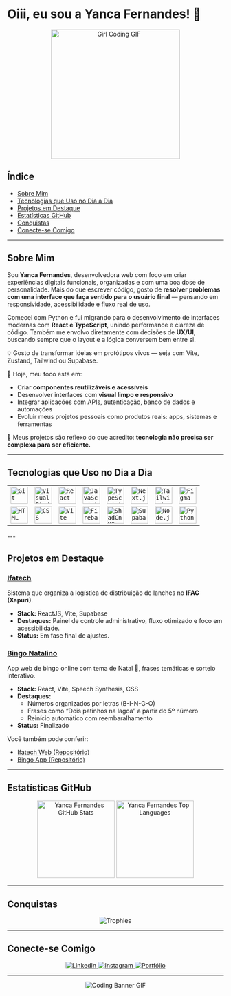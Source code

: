 # Oiii, eu sou a Yanca Fernandes! 👋

<div align="center">
  <img src="https://media.giphy.com/media/L1R1tvI9svkIWwpVYr/giphy.gif" width="300" alt="Girl Coding GIF">
</div>

## Índice
- [Sobre Mim](#sobre-mim)
- [Tecnologias que Uso no Dia a Dia](#tecnologias-que-uso-no-dia-a-dia)
- [Projetos em Destaque](#projetos-em-destaque)
- [Estatísticas GitHub](#estatísticas-github)
- [Conquistas](#conquistas)
- [Conecte-se Comigo](#conecte-se-comigo)

---

## Sobre Mim

Sou **Yanca Fernandes**, desenvolvedora web com foco em criar experiências digitais funcionais, organizadas e com uma boa dose de personalidade. Mais do que escrever código, gosto de **resolver problemas com uma interface que faça sentido para o usuário final** — pensando em responsividade, acessibilidade e fluxo real de uso.

Comecei com Python e fui migrando para o desenvolvimento de interfaces modernas com **React e TypeScript**, unindo performance e clareza de código. Também me envolvo diretamente com decisões de **UX/UI**, buscando sempre que o layout e a lógica conversem bem entre si.

💡 Gosto de transformar ideias em protótipos vivos — seja com Vite, Zustand, Tailwind ou Supabase.

🎯 Hoje, meu foco está em:
- Criar **componentes reutilizáveis e acessíveis**
- Desenvolver interfaces com **visual limpo e responsivo**
- Integrar aplicações com APIs, autenticação, banco de dados e automações
- Evoluir meus projetos pessoais como produtos reais: apps, sistemas e ferramentas

👀 Meus projetos são reflexo do que acredito: **tecnologia não precisa ser complexa para ser eficiente.**

---

## Tecnologias que Uso no Dia a Dia

<div align="center">
	<table>
		<tr>
			<td><code><img width="40" src="https://raw.githubusercontent.com/marwin1991/profile-technology-icons/refs/heads/main/icons/git.png" alt="Git" title="Git"/></code></td>
			<td><code><img width="40" src="https://raw.githubusercontent.com/marwin1991/profile-technology-icons/refs/heads/main/icons/visual_studio_code.png" alt="Visual Studio Code" title="Visual Studio Code"/></code></td>
			<td><code><img width="40" src="https://raw.githubusercontent.com/marwin1991/profile-technology-icons/refs/heads/main/icons/react.png" alt="React" title="React"/></code></td>
			<td><code><img width="40" src="https://raw.githubusercontent.com/marwin1991/profile-technology-icons/refs/heads/main/icons/javascript.png" alt="JavaScript" title="JavaScript"/></code></td>
			<td><code><img width="40" src="https://raw.githubusercontent.com/marwin1991/profile-technology-icons/refs/heads/main/icons/typescript.png" alt="TypeScript" title="TypeScript"/></code></td>
			<td><code><img width="40" src="https://raw.githubusercontent.com/marwin1991/profile-technology-icons/refs/heads/main/icons/next_js.png" alt="Next.js" title="Next.js"/></code></td>
			<td><code><img width="40" src="https://raw.githubusercontent.com/marwin1991/profile-technology-icons/refs/heads/main/icons/tailwind_css.png" alt="Tailwind CSS" title="Tailwind CSS"/></code></td>
			<td><code><img width="40" src="https://raw.githubusercontent.com/marwin1991/profile-technology-icons/refs/heads/main/icons/figma.png" alt="Figma" title="Figma"/></code></td>
		</tr>
		<tr>
			<td><code><img width="40" src="https://raw.githubusercontent.com/marwin1991/profile-technology-icons/refs/heads/main/icons/html.png" alt="HTML" title="HTML"/></code></td>
			<td><code><img width="40" src="https://raw.githubusercontent.com/marwin1991/profile-technology-icons/refs/heads/main/icons/css.png" alt="CSS" title="CSS"/></code></td>
			<td><code><img width="40" src="https://raw.githubusercontent.com/marwin1991/profile-technology-icons/refs/heads/main/icons/vite.png" alt="Vite" title="Vite"/></code></td>
			<td><code><img width="40" src="https://raw.githubusercontent.com/marwin1991/profile-technology-icons/refs/heads/main/icons/firebase.png" alt="Firebase" title="Firebase"/></code></td>
			<td><code><img width="40" src="https://raw.githubusercontent.com/marwin1991/profile-technology-icons/refs/heads/main/icons/shadcn_ui.png" alt="ShadCn UI" title="ShadCn UI"/></code></td>
			<td><code><img width="40" src="https://raw.githubusercontent.com/marwin1991/profile-technology-icons/refs/heads/main/icons/supabase.png" alt="Supabase" title="Supabase"/></code></td>
			<td><code><img width="40" src="https://raw.githubusercontent.com/marwin1991/profile-technology-icons/refs/heads/main/icons/node_js.png" alt="Node.js" title="Node.js"/></code></td>
			<td><code><img width="40" src="https://raw.githubusercontent.com/marwin1991/profile-technology-icons/refs/heads/main/icons/python.png" alt="Python" title="Python"/></code></td>
		</tr>
	</table>
</div>
---

## Projetos em Destaque

### [Ifatech](https://ifatech-web.vercel.app/)
Sistema que organiza a logística de distribuição de lanches no **IFAC (Xapuri)**.
- **Stack:** ReactJS, Vite, Supabase
- **Destaques:** Painel de controle administrativo, fluxo otimizado e foco em acessibilidade.
- **Status:** Em fase final de ajustes.

### [Bingo Natalino](https://github.com/yancafer/bingo-app)
App web de bingo online com tema de Natal 🎄, frases temáticas e sorteio interativo.
- **Stack:** React, Vite, Speech Synthesis, CSS
- **Destaques:**
  - Números organizados por letras (B-I-N-G-O)
  - Frases como “Dois patinhos na lagoa” a partir do 5º número
  - Reinício automático com reembaralhamento
- **Status:** Finalizado

Você também pode conferir:
- [Ifatech Web (Repositório)](https://github.com/yancafer/ifatech-web)
- [Bingo App (Repositório)](https://github.com/yancafer/bingo-app)

---

## Estatísticas GitHub

<div align="center">
  <img height="180em" src="https://github-readme-stats.vercel.app/api?username=yancafer&show_icons=true&theme=radical&cache_seconds=1800" alt="Yanca Fernandes GitHub Stats"/>
  <img height="180em" src="https://github-readme-stats.vercel.app/api/top-langs/?username=yancafer&layout=compact&langs_count=8&theme=radical&cache_seconds=1800" alt="Yanca Fernandes Top Languages"/>
</div>

---

## Conquistas

<div align="center">
  <img src="https://github-profile-trophy.vercel.app/?username=yancafer&theme=radical" alt="Trophies"/>
</div>

---

## Conecte-se Comigo

<div align="center">
  <a href="https://www.linkedin.com/in/yanca-fernandes/" target="_blank">
    <img src="https://img.shields.io/badge/LinkedIn-0077B5?style=for-the-badge&logo=linkedin&logoColor=white" alt="LinkedIn">
  </a>
  <a href="https://www.instagram.com/yan.desgn/" target="_blank">
    <img src="https://img.shields.io/badge/Instagram-E4405F?style=for-the-badge&logo=instagram&logoColor=white" alt="Instagram">
  </a>
  <a href="https://yancafernandes.dev.br/" target="_blank">
    <img src="https://img.shields.io/badge/Portfólio-000000?style=for-the-badge&logo=web&logoColor=white" alt="Portfólio">
  </a>
</div>

---

<div align="center">
  <img src="https://raw.githubusercontent.com/blackcater/blackcater/main/images/banner.gif" alt="Coding Banner GIF">
</div>
